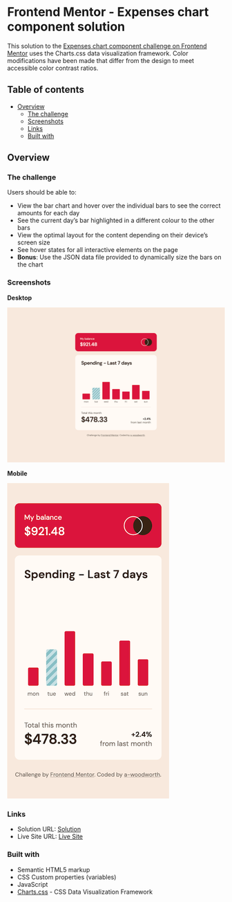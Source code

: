 # Frontend Mentor - Expenses chart component solution

This solution to the [Expenses chart component challenge on Frontend Mentor](https://www.frontendmentor.io/challenges/expenses-chart-component-e7yJBUdjwt) uses the Charts.css data visualization framework. Color modifications have been made that differ from the design to meet accessible color contrast ratios.

## Table of contents

- [Overview](#overview)
  - [The challenge](#the-challenge)
  - [Screenshots](#screenshots)
  - [Links](#links)
  - [Built with](#built-with)

## Overview

### The challenge

Users should be able to:

- View the bar chart and hover over the individual bars to see the correct amounts for each day
- See the current day’s bar highlighted in a different colour to the other bars
- View the optimal layout for the content depending on their device’s screen size
- See hover states for all interactive elements on the page
- **Bonus**: Use the JSON data file provided to dynamically size the bars on the chart

### Screenshots

**Desktop**

![Desktop Sceenshot](screenshots/desktop-screenshot-1440px.png)

**Mobile**

![Mobile Sceenshot](screenshots/mobile-screenshot-375px.png)

### Links

- Solution URL: [Solution]()
- Live Site URL: [Live Site](https://a-woodworth.github.io/expenses_chart_component)

### Built with

- Semantic HTML5 markup
- CSS Custom properties (variables)
- JavaScript
- [Charts.css](https://chartscss.org) - CSS Data Visualization Framework
